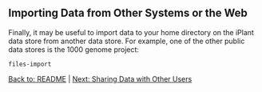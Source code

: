 ## Importing Data from Other Systems or the Web

Finally, it may be useful to import data to your home directory on the iPlant data store from another data store.
For example, one of the other public data stores is the 1000 genome project:

```
files-import
```

[Back to: README](../README.md) | [Next: Sharing Data with Other Users](sharing_data.md)
